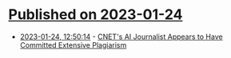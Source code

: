 # [Published on 2023-01-24](index.md)

* [2023-01-24, 12:50:14](https://news.ycombinator.com/item?id=34502939) - [CNET's AI Journalist Appears to Have Committed Extensive Plagiarism](https://futurism.com/cnet-ai-plagiarism)
